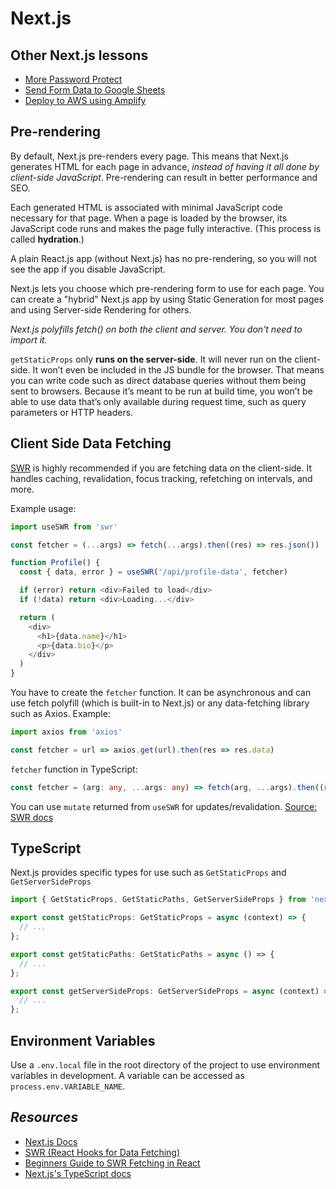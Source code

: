 # Next.js

## Other Next.js lessons

- [More Password Protect](next-password-protect.md)
- [Send Form Data to Google Sheets](FormDataToGoogleSheets.md)
- [Deploy to AWS using Amplify](AWSAmplify.md)

## Pre-rendering

By default, Next.js pre-renders every page. This means that Next.js generates HTML for each page in advance, *instead of having it all done by client-side JavaScript*. Pre-rendering can result in better performance and SEO.

Each generated HTML is associated with minimal JavaScript code necessary for that page. When a page is loaded by the browser, its JavaScript code runs and makes the page fully interactive. (This process is called **hydration**.)

A plain React.js app (without Next.js) has no pre-rendering, so you will not see the app if you disable JavaScript.

Next.js lets you choose which pre-rendering form to use for each page. You can create a "hybrid" Next.js app by using Static Generation for most pages and using Server-side Rendering for others.

*Next.js polyfills fetch() on both the client and server. You don't need to import it.*

`getStaticProps` only **runs on the server-side**. It will never run on the client-side. It won’t even be included in the JS bundle for the browser. That means you can write code such as direct database queries without them being sent to browsers. Because it’s meant to be run at build time, you won’t be able to use data that’s only available during request time, such as query parameters or HTTP headers.

## Client Side Data Fetching

[SWR](https://swr.vercel.app/) is highly recommended if you are fetching data on the client-side. It handles caching, revalidation, focus tracking, refetching on intervals, and more.

Example usage:
```js
import useSWR from 'swr'

const fetcher = (...args) => fetch(...args).then((res) => res.json())

function Profile() {
  const { data, error } = useSWR('/api/profile-data', fetcher)

  if (error) return <div>Failed to load</div>
  if (!data) return <div>Loading...</div>

  return (
    <div>
      <h1>{data.name}</h1>
      <p>{data.bio}</p>
    </div>
  )
}
```

You have to create the `fetcher` function. It can be asynchronous and can use fetch polyfill (which is built-in to Next.js) or any data-fetching library such as Axios. Example:

```js
import axios from 'axios'

const fetcher = url => axios.get(url).then(res => res.data)
```

`fetcher` function in TypeScript:

```ts
const fetcher = (arg: any, ...args: any) => fetch(arg, ...args).then((res) => res.json())
```

You can use `mutate` returned from `useSWR` for updates/revalidation. [Source: SWR docs](https://swr.vercel.app/docs/mutation)

## TypeScript

Next.js provides specific types for use such as `GetStaticProps` and `GetServerSideProps`

```js
import { GetStaticProps, GetStaticPaths, GetServerSideProps } from 'next';

export const getStaticProps: GetStaticProps = async (context) => {
  // ...
};

export const getStaticPaths: GetStaticPaths = async () => {
  // ...
};

export const getServerSideProps: GetServerSideProps = async (context) => {
  // ...
};
```

## Environment Variables

Use a `.env.local` file in the root directory of the project to use environment variables in development. A variable can be accessed as `process.env.VARIABLE_NAME`.

## *Resources*

- [Next.js Docs](https://nextjs.org/docs/getting-started)
- [SWR (React Hooks for Data Fetching)](https://swr.vercel.app/)
- [Beginners Guide to SWR Fetching in React](https://blog.openreplay.com/beginner-s-guide-to-swr-data-fetching-in-react)
- [Next.js's TypeScript docs](https://nextjs.org/docs/basic-features/typescript)